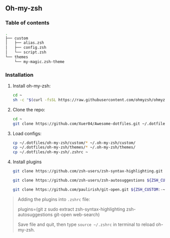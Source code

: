## Oh-my-zsh

### Table of contents

```sh
.
├── custom
│   ├── alias.zsh
│   ├── config.zsh
│   └── script.zsh
└── themes
    └── my-magic.zsh-theme
```

### Installation

1. Install oh-my-zsh:
    ```sh
    cd ~
    sh -c "$(curl -fsSL https://raw.githubusercontent.com/ohmyzsh/ohmyzsh/master/tools/install.sh)"
    ```

2. Clone the repo:
    ```sh
    cd ~
    git clone https://github.com/Xuer04/Awesome-dotfiles.git ~/.dotfiles
    ```

3. Load configs:
    ```sh
    cp ~/.dotfiles/oh-my-zsh/custom/* ~/.oh-my-zsh/custom/
    cp ~/.dotfiles/oh-my-zsh/themes/* ~/.oh-my-zsh/themes/
    cp ~/.dotfiles/oh-my-zsh/.zshrc ~
    ```

4. Install plugins
    ```sh
    git clone https://github.com/zsh-users/zsh-syntax-highlighting.git ${ZSH_CUSTOM:-~/.oh-my-zsh/custom}/plugins/zsh-syntax-highlighting

    git clone https://github.com/zsh-users/zsh-autosuggestions ${ZSH_CUSTOM:-~/.oh-my-zsh/custom}/plugins/zsh-autosuggestions

    git clone https://github.com/paulirish/git-open.git ${ZSH_CUSTOM:-~/.oh-my-zsh/custom}/plugins/git-open
    ```

> Adding the plugins into `.zshrc` file:
>
> plugins=(git z sudo extract zsh-syntax-highlighting zsh-autosuggestions git-open web-search)
>
> Save file and quit, then type `source ~/.zshrc` in terminal to reload oh-my-zsh.
